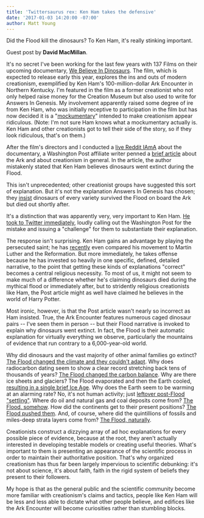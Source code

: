 ```yaml
---
title: 'Twittersaurus rex: Ken Ham takes the defensive'
date: '2017-01-03 14:20:00 -07:00'
author: Matt Young
---
```


Did the Flood kill the dinosaurs? To Ken Ham, it's really stinking important.

Guest post by **David MacMillan**.

It's no secret I've been working for the last few years with 137 Films on their upcoming documentary, [We Believe In Dinosaurs](https://www.indiegogo.com/projects/we-believe-in-dinosaurs-science#/). The film, which is expected to release early this year, explores the ins and outs of modern creationism, exemplified by Ken Ham's 100-million-dollar Ark Encounter in Northern Kentucky. I'm featured in the film as a former creationist who not only helped raise money for the Creation Museum but also used to write for Answers In Genesis. My involvement apparently raised some degree of ire from Ken Ham, who was initially receptive to participation in the film but has now decided it is a "[mockumentary](http://www.kentucky.com/news/local/education/article119659733.html)" intended to make creationism appear ridiculous. (Note: I'm not sure Ham knows what a mockumentary actually is. Ken Ham and other creationists got to tell their side of the story, so if they look ridiculous, that's on them.)

After the film's directors and I conducted a [live Reddit IAmA](https://www.reddit.com/r/IAmA/comments/5ibylr/iama_were_the_directors_of_we_believe_in/) about the documentary, a Washington Post affiliate writer penned a [brief article](https://www.washingtonpost.com/national/health-science/now-theres-a-theory-that-dinosaurs-were-wiped-out-in-noahs-flood/2016/12/30/92bec544-cc59-11e6-a747-d03044780a02_story.html?utm_term=.291b0ffa3c06) about the Ark and about creationism in general. In the article, the author mistakenly stated that Ken Ham believes dinosaurs went extinct during the Flood.
<!--more--->

This isn't unprecedented; other creationist groups have suggested this sort of explanation. But it's not the explanation Answers In Genesis has chosen; they [insist](https://answersingenesis.org/dinosaurs/were-dinosaurs-on-noahs-ark/) dinosaurs of every variety survived the Flood on board the Ark but died out shortly after.

It's a distinction that was apparently very, very important to Ken Ham. [He took to Twitter immediately](http://www.patheos.com/blogs/secularvoices/2017/01/02/ken-ham-just-threw-twitter-tantrum-aimed-washington-post/), loudly calling out the Washington Post for the mistake and issuing a "challenge" for them to substantiate their explanation. 

The response isn't surprising. Ken Ham gains an advantage by playing the persecuted saint; he has [recently](https://thenaturalhistorian.com/2017/01/02/ken-hams-ark-encounter-to-usher-in-a-modern-day-reformation/) even compared his movement to Martin Luther and the Reformation. But more immediately, he takes offense because he has invested so heavily in one specific, defined, detailed narrative, to the point that getting these kinds of explanations "correct" becomes a central religious necessity. To most of us, it might not seem to make much of a difference whether he's claiming dinosaurs died during the mythical flood or immediately after, but to stridently religious creationists like Ham, the Post article might as well have claimed he believes in the world of Harry Potter.

Most ironic, however, is that the Post article wasn't nearly so incorrect as Ham insisted. True, the Ark Encounter features numerous caged dinosaur pairs -- I've seen them in person -- but their Flood narrative is invoked to explain why dinosaurs went extinct. In fact, the Flood is their automatic explanation for virtually everything we observe, particularly the mountains of evidence that run contrary to a 6,000-year-old world.

Why did dinosaurs and the vast majority of other animal families go extinct? [The Flood changed the climate and they couldn't adapt](https://answersingenesis.org/dinosaurs/when-did-dinosaurs-live/what-really-happened-to-the-dinosaurs/). Why does radiocarbon dating seem to show a clear record stretching back tens of thousands of years? [The Flood changed the carbon balance](https://answersingenesis.org/geology/carbon-14/doesnt-carbon-14-dating-disprove-the-bible/). Why are there ice sheets and glaciers? The Flood evaporated and then the Earth cooled, [resulting in a single brief Ice Age](https://answersingenesis.org/environmental-science/ice-age/genesis-flood-caused-the-ice-age/). Why does the Earth seem to be warming at an alarming rate? No, it's not human activity; just [leftover post-Flood "settling"](http://www.salon.com/2014/11/24/creationist_ken_ham_explains_climate_change_earth_is_just_settling_down_after_the_great_flood/). Where do oil and natural gas and coal deposits come from? [The Flood, somehow](https://answersingenesis.org/geology/the-origin-of-oil/). How did the continents get to their present positions? [The Flood pushed them](https://answersingenesis.org/geology/plate-tectonics/can-catastrophic-plate-tectonics-explain-flood-geology/). And, of course, where did the quintillions of fossils and miles-deep strata layers come from? [The Flood, naturally](https://answersingenesis.org/media/audio/answers-with-ken-ham/volume-123/billions-of-dead-things/).

Creationists construct a dizzying array of ad hoc explanations for every possible piece of evidence, because at the root, they aren't actually interested in developing testable models or creating useful theories. What's important to them is presenting an appearance of the scientific process in order to maintain their authoritative position. That's why organized creationism has thus far been largely impervious to scientific debunking: it's not about science, it's about faith, faith in the rigid system of beliefs they present to their followers. 

My hope is that as the general public and the scientific community become more familiar with creationism's claims and tactics, people like Ken Ham will be less and less able to dictate what other people believe, and edifices like the Ark Encounter will become curiosities rather than stumbling blocks.
